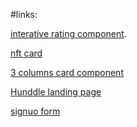 
#links:



<a href="https://nyaou.github.io/frontend-mentor/interactive-rating-component-main/index.html">interative rating component</a>.

<a href="https://nyaou.github.io/frontend-mentor/nft-preview-card-component-main/nft-preview-card-component-main">nft card</a>

<a href="https://nyaou.github.io/frontend-mentor/3-column-preview-card-component-main">3 columns card component</a>

<a href="https://nyaou.github.io/frontend-mentor/huddle-landing-page-with-single-introductory-section-master">Hunddle landing page </a>

<a href="https://nyaou.github.io/frontend-mentor/intro-component-with-signup-form-master">signuo form</a>


